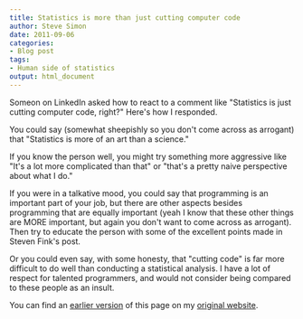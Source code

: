 ```yaml
---
title: Statistics is more than just cutting computer code
author: Steve Simon
date: 2011-09-06
categories:
- Blog post
tags:
- Human side of statistics
output: html_document
---
```


Someon on LinkedIn asked how to react to a comment like "Statistics is just cutting computer code, right?" Here's how I responded.

<!---More--->

You could say (somewhat sheepishly so you don't come across as arrogant) that "Statistics is more of an art than a science."

If you know the person well, you might try something more aggressive like "It's a lot more complicated than that" or "that's a pretty naive perspective about what I do."

If you were in a talkative mood, you could say that programming is an important part of your job, but there are other aspects besides programming that are equally important (yeah I know that these other things are MORE important, but again you don't want to come across as arrogant). Then try to educate the person with some of the excellent points made in Steven Fink's post.

Or you could even say, with some honesty, that "cutting code" is far more difficult to do well than conducting a statistical analysis. I have a lot of respect for talented programmers, and would not consider being compared to these people as an insult.

You can find an [earlier version][sim1] of this page on my [original website][sim2].

[sim1]: http://www.pmean.com/11/CuttingCode.html
[sim2]: http://www.pmean.com/original_site.html 
